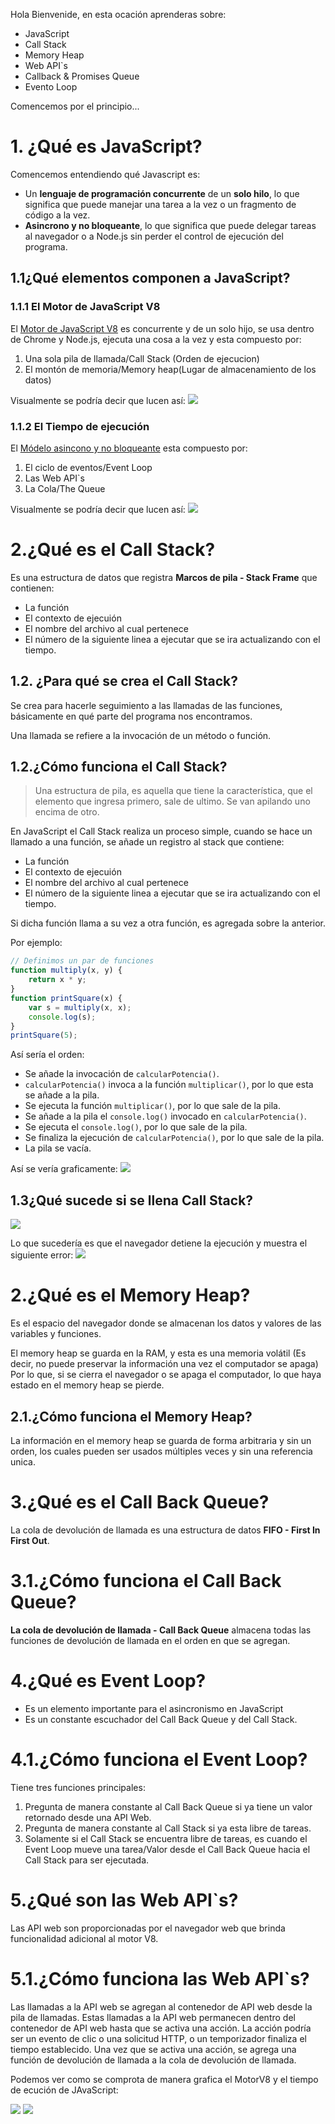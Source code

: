 Hola Bienvenide, en esta ocación aprenderas sobre:
- JavaScript
- Call Stack
- Memory Heap
- Web API`s
- Callback & Promises Queue
- Evento Loop

Comencemos por el principio...

# 1. ¿Qué es JavaScript?
Comencemos entendiendo qué Javascript es:
- Un **lenguaje de programación concurrente** de un **solo hilo**, lo que significa que puede manejar una tarea a la vez o un fragmento de código a la vez.
- **Asincrono y no bloqueante**, lo que significa que puede delegar tareas al navegador o a Node.js sin perder el control de ejecución del programa.

## 1.1¿Qué elementos componen a JavaScript?

### 1.1.1 El Motor de JavaScript V8 

El [Motor de JavaScript V8](https://dev.to/bipinrajbhar/how-javascript-works-under-the-hood-an-overview-of-javascript-engine-heap-and-call-stack-1j5o) es concurrente y de un solo hijo, se usa dentro de Chrome y Node.js, ejecuta una cosa a la vez y esta compuesto por:
1. Una sola pila de llamada/Call Stack (Orden de ejecucion)
2. El montón de memoria/Memory heap(Lugar de almacenamiento de los datos)

Visualmente se podría decir que lucen así:
<img src="./img/engineV8.png" />



### 1.1.2 El Tiempo de ejecución 

El [Módelo asincono y no bloqueante](https://dev.to/bipinrajbhar/how-javascript-works-web-apis-callback-queue-and-event-loop-2p3e) esta compuesto por:
1. El ciclo de eventos/Event Loop
2. Las Web API`s
3. La Cola/The Queue

Visualmente se podría decir que lucen así:
<img src="./img/runTime.png" />

# 2.¿Qué es el Call Stack?
Es una estructura de datos que registra **Marcos de pila - Stack Frame** que contienen:
- La función
- El contexto de ejecuión
- El nombre del archivo al cual pertenece
- El número de la siguiente linea a ejecutar que se ira actualizando con el tiempo.

## 1.2. ¿Para qué se crea el Call Stack?

Se crea para hacerle seguimiento a las llamadas de las funciones, básicamente en qué parte del programa nos encontramos.

Una llamada se refiere a la invocación de un método o función.

## 1.2.¿Cómo funciona el Call Stack?
>Una estructura de pila, es aquella que tiene la característica, que el elemento que ingresa primero, sale de ultimo. Se van apilando uno encima de otro.

En JavaScript el Call Stack realiza un proceso simple, cuando se hace un llamado a una función, se añade un registro al stack que contiene:
- La función
- El contexto de ejecuión
- El nombre del archivo al cual pertenece
- El número de la siguiente linea a ejecutar que se ira actualizando con el tiempo.

Si dicha función llama a su vez a otra función, es agregada sobre la anterior.

Por ejemplo:

```js
// Definimos un par de funciones
function multiply(x, y) {
    return x * y;
}
function printSquare(x) {
    var s = multiply(x, x);
    console.log(s);
}
printSquare(5);
```

Así sería el orden:
- Se añade la invocación de `calcularPotencia()`.
- `calcularPotencia()` invoca a la función `multiplicar()`, por lo que esta se añade a la pila.
- Se ejecuta la función `multiplicar()`, por lo que sale de la pila.
- Se añade a la pila el `console.log()` invocado en `calcularPotencia()`.
- Se ejecuta el `console.log()`, por lo que sale de la pila.
- Se finaliza la ejecución de `calcularPotencia()`, por lo que sale de la pila.
- La pila se vacía.

Así se vería graficamente:
<img src="./img/callStack.png" />

## 1.3¿Qué sucede si se llena Call Stack?
<img src="./img/stackOverFlow.png" />

Lo que sucedería es que el navegador detiene la ejecución y muestra el siguiente error:
<img src="./img/errorStackOverFlow.png" />

# 2.¿Qué es el Memory Heap?

Es el espacio del navegador donde se almacenan los datos y valores de las variables y funciones.

El memory heap se guarda en la RAM, y esta es una memoria volátil (Es decir, no puede preservar la información una vez el computador se apaga)
Por lo que, si se cierra el navegador o se apaga el computador, lo que haya estado en el memory heap se pierde.

## 2.1.¿Cómo funciona el Memory Heap?

La información en el memory heap se guarda de forma arbitraria y sin un orden, los cuales pueden ser usados múltiples veces y sin una referencia unica. 

# 3.¿Qué es el Call Back Queue?
La cola de devolución de llamada es una estructura de datos **FIFO - First In First Out**.

# 3.1.¿Cómo funciona el Call Back Queue?
**La cola de devolución de llamada - Call Back Queue** almacena todas las funciones de devolución de llamada en el orden en que se agregan.

# 4.¿Qué es Event Loop?

- Es un elemento importante para el asincronismo en JavaScript
- Es un constante escuchador del Call Back Queue y del Call Stack.

# 4.1.¿Cómo funciona el Event Loop?

Tiene tres funciones principales:
1. Pregunta de manera constante al Call Back Queue si ya tiene un valor retornado desde una API Web.
2. Pregunta de manera constante al Call Stack si ya esta libre de tareas.
3. Solamente si el Call Stack se encuentra libre de tareas, es cuando el Event Loop mueve una tarea/Valor desde el Call Back Queue hacia el Call Stack para ser ejecutada.

# 5.¿Qué son las Web API`s?
Las API web son proporcionadas por el navegador web que brinda funcionalidad adicional al motor V8.

# 5.1.¿Cómo funciona las Web API`s?
Las llamadas a la API web se agregan al contenedor de API web desde la pila de llamadas. Estas llamadas a la API web permanecen dentro del contenedor de API web hasta que se activa una acción. La acción podría ser un evento de clic o una solicitud HTTP, o un temporizador finaliza el tiempo establecido. Una vez que se activa una acción, se agrega una función de devolución de llamada a la cola de devolución de llamada.

Podemos ver como se comprota de manera grafica el MotorV8 y el tiempo de ecución de JAvaScript:

<img src="./img/eventLoop.png"/>

<img src="https://res.cloudinary.com/practicaldev/image/fetch/s--bcpbe6a0--/c_limit%2Cf_auto%2Cfl_progressive%2Cq_66%2Cw_880/https://res.cloudinary.com/dqhskqqa6/image/upload/v1588414062/V8%2520Engine/dyloryy5xtyv24pdvkjh.gif"/>